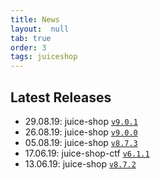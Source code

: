 ```yaml
---
title: News
layout:  null
tab: true
order: 3
tags: juiceshop
---
```


## Latest Releases

* 29.08.19: juice-shop
  [`v9.0.1`](https://github.com/bkimminich/juice-shop/releases/tag/v9.0.1)
* 26.08.19: juice-shop
  [`v9.0.0`](https://github.com/bkimminich/juice-shop/releases/tag/v9.0.0)
* 05.08.19: juice-shop
  [`v8.7.3`](https://github.com/bkimminich/juice-shop/releases/tag/v8.7.3)
* 17.06.19: juice-shop-ctf
  [`v6.1.1`](https://github.com/bkimminich/juice-shop-ctf/releases/tag/v6.1.1)
* 13.06.19: juice-shop
  [`v8.7.2`](https://github.com/bkimminich/juice-shop/releases/tag/v8.7.2)
